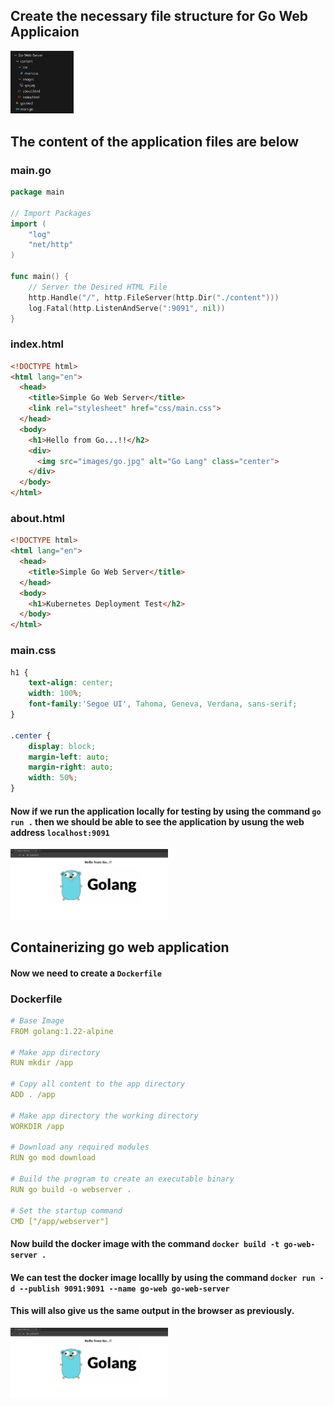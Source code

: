 ## Create the necessary file structure for Go Web Applicaion
<img src="../pictures/go-web-structure.jpg" width="20%" height="40%">

## The content of the application files are below

### main.go
```go
package main

// Import Packages
import (
    "log"
    "net/http"
)

func main() {
    // Server the Desired HTML File
    http.Handle("/", http.FileServer(http.Dir("./content")))
    log.Fatal(http.ListenAndServe(":9091", nil))
}
```

### index.html
```html
<!DOCTYPE html>
<html lang="en">
  <head>
    <title>Simple Go Web Server</title>
    <link rel="stylesheet" href="css/main.css">
  </head>
  <body>
    <h1>Hello from Go...!!</h2>
    <div>
      <img src="images/go.jpg" alt="Go Lang" class="center">
    </div>
  </body>
</html>
```

### about.html
```html
<!DOCTYPE html>
<html lang="en">
  <head>
    <title>Simple Go Web Server</title>
  </head>
  <body>
    <h1>Kubernetes Deployment Test</h2>
  </body>
</html>
```

### main.css
```css
h1 {
    text-align: center;
    width: 100%;
    font-family:'Segoe UI', Tahoma, Geneva, Verdana, sans-serif;
}

.center {
    display: block;
    margin-left: auto;
    margin-right: auto;
    width: 50%;
}
```

#### Now if we run the application locally for testing by using the command ``` go run . ``` then we should be able to see the application by usung the web address ```localhost:9091```
<img src="../pictures/go-output.jpg" width="50%" height="50%">

## Containerizing go web application
#### Now we need to create a ``` Dockerfile ```
### Dockerfile
```yml
# Base Image
FROM golang:1.22-alpine

# Make app directory
RUN mkdir /app

# Copy all content to the app directory
ADD . /app

# Make app directory the working directory
WORKDIR /app

# Download any required modules
RUN go mod download

# Build the program to create an executable binary
RUN go build -o webserver .

# Set the startup command
CMD ["/app/webserver"]
```
#### Now build the docker image with the command ``` docker build -t go-web-server . ```

#### We can test the docker image locallly by using the command ``` docker run -d --publish 9091:9091 --name go-web go-web-server ```

#### This will also give us the same output in the browser as previously.
<img src="../pictures/go-output.jpg" width="50%" height="50%">